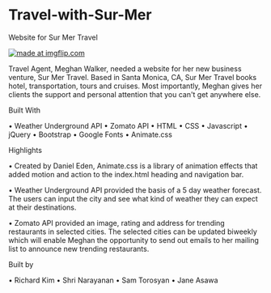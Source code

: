 # Travel-with-Sur-Mer
Website for Sur Mer Travel

<a href="https://imgflip.com/gif/2devm1"><img src="https://i.imgflip.com/2devm1.gif" title="made at imgflip.com"/></a>

Travel Agent, Meghan Walker, needed a website for her new business venture, Sur Mer Travel. Based in Santa Monica, CA, Sur Mer Travel books hotel, transportation, tours and cruises. Most importantly, Meghan gives her clients the support and personal attention that you can't get anywhere else. 


Built With

•	Weather Underground API
•	Zomato API
•	HTML
•	CSS
•	Javascript
•	jQuery
•	Bootstrap
•	Google Fonts
•	Animate.css


Highlights

•	Created by Daniel Eden, Animate.css is a library of animation effects that added motion and action to the index.html heading and navigation bar.

•	Weather Underground API provided the basis of a 5 day weather forecast. The users can input the city and see what kind of weather they can expect at their destinations.

•	Zomato API provided an image, rating and address for trending restaurants in selected cities. The selected cities can be updated biweekly which will enable Meghan the opportunity to send out emails to her mailing list to announce new trending restaurants.

Built by

•	Richard Kim
•	Shri Narayanan
•	Sam Torosyan
•	Jane Asawa

